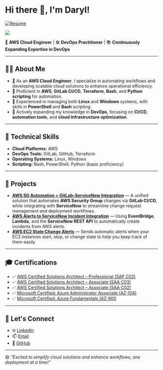 # Hi there 👋, I'm Daryl!
[![Resume](https://img.shields.io/badge/Resume-View-blue?style=for-the-badge)](https://github.com/darylfragata/darylfragata/blob/main/FragataDaryl-Resume.pdf)

![](https://komarev.com/ghpvc/?username=darylfragata&abbreviated=true)

🚀 **AWS Cloud Engineer** | 🛠️ **DevOps Practitioner** | 📚 **Continuously Expanding Expertise in DevOps**

---

## 👨‍💻 **About Me**
- 🌟 As an **AWS Cloud Engineer**, I specialize in automating workflows and developing scalable cloud solutions to enhance operational efficiency.
- 🧰 Proficient in **AWS**, **GitLab CI/CD**, **Terraform**, **Bash**, and **Python scripting** for automation.
- 🌱 Experienced in managing both **Linux** and **Windows** systems, with skills in **PowerShell** and **Bash** scripting.
- 🚀 Actively expanding my knowledge in **DevOps**, focusing on **CI/CD**, **automation tools**, and **cloud infrastructure optimization**.

---

## 🔧 **Technical Skills**
- **Cloud Platforms:** AWS  
- **DevOps Tools:** GitLab, GitHub, Terraform
- **Operating Systems:** Linux, Windows  
- **Scripting:** Bash, PowerShell, Python (basic proficiency)  

---

## 📂 **Projects**
- [**AWS SG Automation + GitLab–ServiceNow Integration**](https://github.com/darylfragata/aws-sg-automation) — A unified solution that automates **AWS Security Group** changes via **GitLab CI/CD**, while integrating with **ServiceNow** to streamline change request management and deployment workflows.
- [**AWS Alerts to ServiceNow Incident Integration**](https://github.com/darylfragata/aws-alerts-to-servicenow) — Using **EventBridge**, **Lambda**, and the **ServiceNow REST API** to automatically create incidents from AWS alerts.
- [**AWS EC2 State Change Alerts**](https://github.com/darylfragata/aws-ec2-state-change-alerts) — Sends automatic alerts when your EC2 instances start, stop, or change state to help you keep track of them easily

---

## 🎓 **Certifications**
- ✅ [AWS Certified Solutions Architect – Professional (SAP C02)](https://www.credly.com/badges/b85a85b5-a92c-4762-9646-5e63e6b3e4e4)  
- ✅ [AWS Certified Solutions Architect – Associate (SAA C03)](https://www.credly.com/badges/23d44c15-3718-4617-a628-cd84104de5ae)  
- ✅ [AWS Certified Solutions Architect – Associate (SAA C02)](https://www.credly.com/badges/646ae50b-a807-4272-89c5-c2d27010d8e4?source=linked_in_profile)  
- ✅ [Microsoft Certified: Azure Administrator Associate (AZ-104)](https://www.credly.com/badges/8223eaf7-c628-457c-8ff7-b0155cc26a80?source=linked_in_profile)  
- ✅ [Microsoft Certified: Azure Fundamentals (AZ-900](https://www.credly.com/badges/48cacdb9-6ef4-4d3d-8aec-75386e012ed6?source=linked_in_profile)  

---

## 📢 **Let's Connect**
- 🌐 [LinkedIn](https://www.linkedin.com/in/fragatadarylj/)
- 📫 [Email](mailto:fragatadarylj@gmail.com)
- 🔗 [GitHub](https://github.com/darylfragata)

---

😄 *"Excited to simplify cloud solutions and enhance workflows, one deployment at a time!"*
